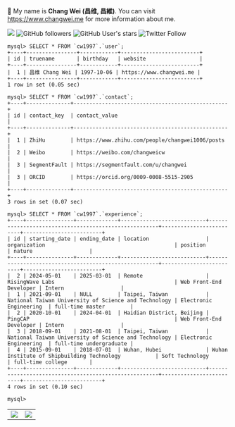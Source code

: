 👋 My name is <strong>Chang Wei (昌维, 昌維)</strong>. You can visit <a href="https://www.changwei.me" target="_blank">https://www.changwei.me</a> for more information about me.

![](https://komarev.com/ghpvc/?username=cw1997)
![GitHub followers](https://img.shields.io/github/followers/cw1997?style=social)
![GitHub User's stars](https://img.shields.io/github/stars/cw1997?style=social)
![Twitter Follow](https://img.shields.io/twitter/follow/changwei1006?style=social)

<table align="center">
<tr>
  <td>
    <img src="https://github-readme-stats.vercel.app/api?username=cw1997&show_icons=true&count_private=true" />
  </td>
  <td>
    <img src="https://github-readme-stats.vercel.app/api/top-langs/?username=cw1997&layout=compact" />
  </td>
</tr>

    mysql> SELECT * FROM `cw1997`.`user`;
    +----+----------------+------------+-------------------------+
    | id | truename       | birthday   | website                 |
    +----+----------------+------------+-------------------------+
    |  1 | 昌维 Chang Wei | 1997-10-06 | https://www.changwei.me |
    +----+----------------+------------+-------------------------+
    1 row in set (0.05 sec)

    mysql> SELECT * FROM `cw1997`.`contact`;
    +----+--------------+-------------------------------------------------+
    | id | contact_key  | contact_value                                   |
    +----+--------------+-------------------------------------------------+
    |  1 | ZhiHu        | https://www.zhihu.com/people/changwei1006/posts |
    |  2 | Weibo        | https://weibo.com/changweicw                    |
    |  3 | SegmentFault | https://segmentfault.com/u/changwei             |
    |  3 | ORCID        | https://orcid.org/0009-0008-5515-2905           |
    +----+--------------+-------------------------------------------------+
    3 rows in set (0.07 sec)

    mysql> SELECT * FROM `cw1997`.`experience`;
    +----+---------------+-------------+---------------------------+------------------------------------------------------+-------------------------+-------------------------+
    | id | starting_date | ending_date | location                  | organization                                         | position                | nature                  |
    +----+---------------+-------------+---------------------------+------------------------------------------------------+-------------------------+-------------------------+
    |  2 | 2024-05-01    | 2025-03-01  | Remote                    | RisingWave Labs                                      | Web Front-End Developer | Intern                  |
    |  1 | 2021-09-01    | NULL        | Taipei, Taiwan            | National Taiwan University of Science and Technology | Electronic Engineering  | full-time master        |
    |  2 | 2020-10-01    | 2024-04-01  | Haidian District, Beijing | PingCAP                                              | Web Front-End Developer | Intern                  |
    |  3 | 2018-09-01    | 2021-08-01  | Taipei, Taiwan            | National Taiwan University of Science and Technology | Electronic Engineering  | full-time undergraduate |
    |  4 | 2015-09-01    | 2018-07-01  | Wuhan, Hubei              | Wuhan Institute of Shipbuilding Technology           | Soft Technology         | full-time college       |
    +----+---------------+-------------+---------------------------+------------------------------------------------------+-------------------------+-------------------------+
    4 rows in set (0.10 sec)

    mysql> 


<!--
**cw1997/cw1997** is a ✨ _special_ ✨ repository because its `README.md` (this file) appears on your GitHub profile.

Here are some ideas to get you started:

- 🔭 I’m currently working on ...
- 🌱 I’m currently learning ...
- 👯 I’m looking to collaborate on ...
- 🤔 I’m looking for help with ...
- 💬 Ask me about ...
- 📫 How to reach me: ...
- 😄 Pronouns: ...
- ⚡ Fun fact: ...
-->
